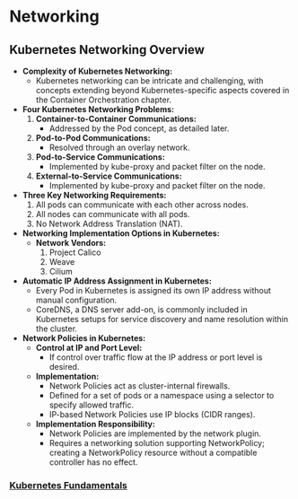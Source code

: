 # Networking

## **Kubernetes Networking Overview**

- **Complexity of Kubernetes Networking:**
    - Kubernetes networking can be intricate and challenging, with concepts extending beyond Kubernetes-specific aspects covered in the Container Orchestration chapter.
- **Four Kubernetes Networking Problems:**
    1. **Container-to-Container Communications:**
        - Addressed by the Pod concept, as detailed later.
    2. **Pod-to-Pod Communications:**
        - Resolved through an overlay network.
    3. **Pod-to-Service Communications:**
        - Implemented by kube-proxy and packet filter on the node.
    4. **External-to-Service Communications:**
        - Implemented by kube-proxy and packet filter on the node.
- **Three Key Networking Requirements:**
    1. All pods can communicate with each other across nodes.
    2. All nodes can communicate with all pods.
    3. No Network Address Translation (NAT).
- **Networking Implementation Options in Kubernetes:**
    - **Network Vendors:**
        1. Project Calico
        2. Weave
        3. Cilium
- **Automatic IP Address Assignment in Kubernetes:**
    - Every Pod in Kubernetes is assigned its own IP address without manual configuration.
    - CoreDNS, a DNS server add-on, is commonly included in Kubernetes setups for service discovery and name resolution within the cluster.
- **Network Policies in Kubernetes:**
    - **Control at IP and Port Level:**
        - If control over traffic flow at the IP address or port level is desired.
    - **Implementation:**
        - Network Policies act as cluster-internal firewalls.
        - Defined for a set of pods or a namespace using a selector to specify allowed traffic.
        - IP-based Network Policies use IP blocks (CIDR ranges).
    - **Implementation Responsibility:**
        - Network Policies are implemented by the network plugin.
        - Requires a networking solution supporting NetworkPolicy; creating a NetworkPolicy resource without a compatible controller has no effect.

### [Kubernetes Fundamentals](https://kevinsulatra.github.io/k8snotes/kcna_notes/k8s_fundamentals/k8s_fundamentals.html)
